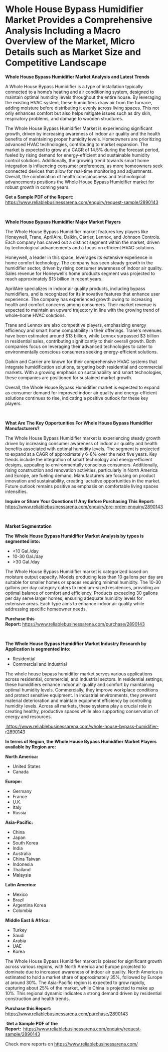 <p><h1>Whole House Bypass Humidifier Market Provides a Comprehensive Analysis Including a Macro Overview of the Market, Micro Details such as Market Size and Competitive Landscape</h1></p><p><strong>Whole House Bypass Humidifier Market Analysis and Latest Trends</strong></p>
<p><p>A Whole House Bypass Humidifier is a type of installation typically connected to a home’s heating and air conditioning system, designed to maintain optimal humidity levels throughout the entire house. By leveraging the existing HVAC system, these humidifiers draw air from the furnace, adding moisture before distributing it evenly across living spaces. This not only enhances comfort but also helps mitigate issues such as dry skin, respiratory problems, and damage to wooden structures.</p><p>The Whole House Bypass Humidifier Market is experiencing significant growth, driven by increasing awareness of indoor air quality and the health benefits of maintaining proper humidity levels. Homeowners are prioritizing advanced HVAC technologies, contributing to market expansion. The market is expected to grow at a CAGR of 14.5% during the forecast period, fueled by rising demand for energy-efficient and sustainable humidity control solutions. Additionally, the growing trend towards smart home integration is influencing consumer preferences, as more homeowners seek connected devices that allow for real-time monitoring and adjustments. Overall, the combination of health consciousness and technological advancements positions the Whole House Bypass Humidifier market for robust growth in coming years.</p></p>
<p><strong>Get a Sample PDF of the Report:&nbsp;</strong> <a href="https://www.reliablebusinessarena.com/enquiry/request-sample/2890143?utm_campaign=3121&utm_medium=2&utm_source=Github&utm_content=ia&utm_term=14032025&utm_id=whole-house-bypass-humidifier">https://www.reliablebusinessarena.com/enquiry/request-sample/2890143</a></p>
<p>&nbsp;</p>
<p><strong>Whole House Bypass Humidifier Major Market Players</strong></p>
<p><p>The Whole House Bypass Humidifier market features key players like Honeywell, Trane, AprilAire, Daikin, Carrier, Lennox, and Johnson Controls. Each company has carved out a distinct segment within the market, driven by technological advancements and a focus on efficient HVAC solutions.</p><p>Honeywell, a leader in this space, leverages its extensive experience in home comfort technology. The company has seen steady growth in the humidifier sector, driven by rising consumer awareness of indoor air quality. Sales revenue for Honeywell’s home products segment was projected to reach approximately $15 billion in recent years.</p><p>AprilAire specializes in indoor air quality products, including bypass humidifiers, and is recognized for its innovative features that enhance user experience. The company has experienced growth owing to increasing health and comfort concerns among consumers. Their market revenue is expected to maintain an upward trajectory in line with the growing trend of whole-home HVAC solutions.</p><p>Trane and Lennox are also competitive players, emphasizing energy efficiency and smart home compatibility in their offerings. Trane's revenues have been estimated around $13 billion, while Lennox surpassed $3 billion in residential sales, contributing significantly to their overall growth. Both companies focus on leveraging their advanced technologies to cater to environmentally conscious consumers seeking energy-efficient solutions.</p><p>Daikin and Carrier are known for their comprehensive HVAC systems that integrate humidification solutions, targeting both residential and commercial markets. With a growing emphasis on sustainability and smart technologies, these companies are positioned for sustained market growth.</p><p>Overall, the Whole House Bypass Humidifier market is expected to expand as consumer demand for improved indoor air quality and energy-efficient solutions continues to rise, indicating a positive outlook for these key players.</p></p>
<p>&nbsp;</p>
<p><strong>What Are The Key Opportunities For Whole House Bypass Humidifier Manufacturers?</strong></p>
<p><p>The Whole House Bypass Humidifier market is experiencing steady growth driven by increasing consumer awareness of indoor air quality and health benefits associated with optimal humidity levels. The segment is projected to expand at a CAGR of approximately 6-8% over the next five years. Key trends include the integration of smart technology and energy-efficient designs, appealing to environmentally conscious consumers. Additionally, rising construction and renovation activities, particularly in North America and Europe, are fueling demand. Manufacturers are focusing on product innovation and sustainability, creating lucrative opportunities in the market. Future outlook remains positive as emphasis on comfortable living spaces intensifies.</p></p>
<p><strong>Inquire or Share Your Questions If Any Before Purchasing This Report:</strong> <a href="https://www.reliablebusinessarena.com/enquiry/pre-order-enquiry/2890143?utm_campaign=3121&utm_medium=2&utm_source=Github&utm_content=ia&utm_term=14032025&utm_id=whole-house-bypass-humidifier">https://www.reliablebusinessarena.com/enquiry/pre-order-enquiry/2890143</a></p>
<p>&nbsp;</p>
<p><strong>Market Segmentation</strong></p>
<p><strong>The Whole House Bypass Humidifier Market Analysis by types is segmented into:</strong></p>
<p><ul><li><10 Gal./day</li><li>10-30 Gal./day</li><li>>30 Gal./day</li></ul></p>
<p><p>The Whole House Bypass Humidifier market is categorized based on moisture output capacity. Models producing less than 10 gallons per day are suitable for smaller homes or spaces requiring minimal humidity. The 10-30 gallons per day category caters to medium-sized residences, providing an optimal balance of comfort and efficiency. Products exceeding 30 gallons per day serve larger homes, ensuring adequate humidity levels for extensive areas. Each type aims to enhance indoor air quality while addressing specific homeowner needs.</p></p>
<p><strong>Purchase this Report:&nbsp;</strong><a href="https://www.reliablebusinessarena.com/purchase/2890143?utm_campaign=3121&utm_medium=2&utm_source=Github&utm_content=ia&utm_term=14032025&utm_id=whole-house-bypass-humidifier">https://www.reliablebusinessarena.com/purchase/2890143</a></p>
<p>&nbsp;</p>
<p><strong>The Whole House Bypass Humidifier Market Industry Research by Application is segmented into:</strong></p>
<p><ul><li>Residential</li><li>Commercial and Industrial</li></ul></p>
<p><p>The whole house bypass humidifier market serves various applications across residential, commercial, and industrial sectors. In residential settings, these humidifiers enhance indoor air quality and comfort by maintaining optimal humidity levels. Commercially, they improve workplace conditions and protect sensitive equipment. In industrial environments, they prevent material deterioration and maintain equipment efficiency by controlling humidity levels. Across all markets, these systems play a crucial role in creating healthy, productive spaces while also supporting conservation of energy and resources.</p></p>
<p><a href="https://www.reliablebusinessarena.com/whole-house-bypass-humidifier-r2890143?utm_campaign=3121&utm_medium=2&utm_source=Github&utm_content=ia&utm_term=14032025&utm_id=whole-house-bypass-humidifier">&nbsp;https://www.reliablebusinessarena.com/whole-house-bypass-humidifier-r2890143</a></p>
<p><strong>In terms of Region, the Whole House Bypass Humidifier Market Players available by Region are:</strong></p>
<p>
    <p> <strong> North America: </strong>
        <ul>
            <li>United States</li>
            <li>Canada</li>
        </ul>
        </p> 
    <p> <strong> Europe: </strong>
        <ul>
            <li>Germany</li>
            <li>France</li>
            <li>U.K.</li>
            <li>Italy</li>
            <li>Russia</li>
        </ul>
        </p> 
    <p> <strong> Asia-Pacific: </strong>
        <ul>
            <li>China</li>
            <li>Japan</li>
            <li>South Korea</li>
            <li>India</li>
            <li>Australia</li>
            <li>China Taiwan</li>
            <li>Indonesia</li>
            <li>Thailand</li>
            <li>Malaysia</li>
        </ul>
        </p> 
    <p> <strong> Latin America: </strong>
        <ul>
            <li>Mexico</li>
            <li>Brazil</li>
            <li>Argentina Korea</li>
            <li>Colombia</li>
        </ul>
        </p> 
    <p> <strong> Middle East & Africa: </strong>
        <ul>
            <li>Turkey</li>
            <li>Saudi</li>
            <li>Arabia</li>
            <li>UAE</li>
            <li>Korea</li>
        </ul>
    </p>
    </p>
<p><p>The Whole House Bypass Humidifier market is poised for significant growth across various regions, with North America and Europe projected to dominate due to increased awareness of indoor air quality. North America is estimated to hold a market share of approximately 35%, followed by Europe at around 30%. The Asia-Pacific region is expected to grow rapidly, capturing about 25% of the market, while China is projected to make up 10%. This regional dynamic indicates a strong demand driven by residential construction and health trends.</p></p>
<p><strong>Purchase this Report: </strong><a href="https://www.reliablebusinessarena.com/purchase/2890143?utm_campaign=3121&utm_medium=2&utm_source=Github&utm_content=ia&utm_term=14032025&utm_id=whole-house-bypass-humidifier">https://www.reliablebusinessarena.com/purchase/2890143</a></p>
<p>&nbsp;<strong>Get a Sample PDF of the Report:&nbsp;&nbsp;</strong><a href="https://www.reliablebusinessarena.com/enquiry/request-sample/2890143?utm_campaign=3121&utm_medium=2&utm_source=Github&utm_content=ia&utm_term=14032025&utm_id=whole-house-bypass-humidifier">https://www.reliablebusinessarena.com/enquiry/request-sample/2890143</a></p>
<p><strong></strong></p>
<p>Check more reports on <a href="https://www.reliablebusinessarena.com/?utm_campaign=3121&utm_medium=2&utm_source=Github&utm_content=ia&utm_term=14032025&utm_id=whole-house-bypass-humidifier">https://www.reliablebusinessarena.com/</a></p>